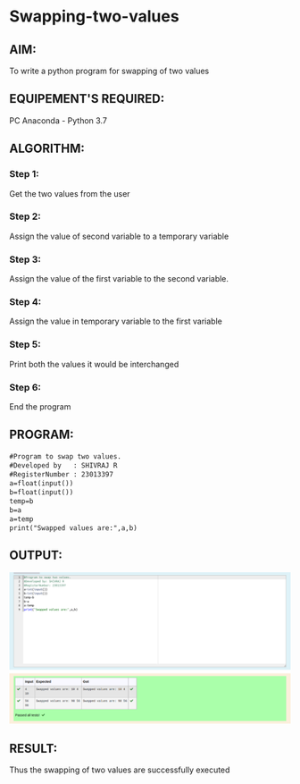 # Swapping-two-values
## AIM:
To write a python program for swapping of two values
## EQUIPEMENT'S REQUIRED: 
PC
Anaconda - Python 3.7
## ALGORITHM: 
### Step 1:
Get the two values from the user
### Step 2: 
Assign the value of second variable to a temporary variable 
### Step 3: 
Assign the value of the first variable to the second variable.
### Step 4:  
Assign the value in temporary variable to the first variable
### Step 5: 
Print both the values it would be interchanged
### Step 6: 
End the program
## PROGRAM:
```
#Program to swap two values.
#Developed by   : SHIVRAJ R
#RegisterNumber : 23013397
a=float(input())
b=float(input())
temp=b
b=a
a=temp
print("Swapped values are:",a,b)
```
## OUTPUT:
![output](/SWAP.png)


## RESULT:
Thus the swapping of two values are successfully executed





